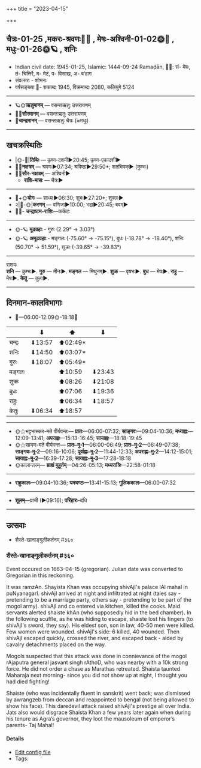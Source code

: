 +++
title = "2023-04-15"

+++
## चैत्रः-01-25  ,मकरः-श्रवणः🌛🌌  ,  मेषः-अश्विनी-01-02🌞🌌  ,  मधुः-01-26🌞🪐  , शनिः
- Indian civil date: 1945-01-25, Islamic: 1444-09-24 Ramaḍān, 🌌🌞: सं- मेषः, तं- चित्तिरै, म- मेटं, प- विसाख, अ- ब’हाग
- संवत्सरः - शोभनः
- वर्षसङ्ख्या 🌛- शकाब्दः 1945, विक्रमाब्दः 2080, कलियुगे 5124
___________________
- 🪐🌞**ऋतुमानम्** — वसन्तऋतुः उत्तरायणम्
- 🌌🌞**सौरमानम्** — वसन्तऋतुः उत्तरायणम्
- 🌛**चान्द्रमानम्** — वसन्तऋतुः चैत्रः (≈मधुः)
___________________


## खचक्रस्थितिः
- |🌞-🌛|**तिथिः** — कृष्ण-दशमी►20:45; कृष्ण-एकादशी►  
- 🌌🌛**नक्षत्रम्** — श्रवणः►07:34; श्रविष्ठा►29:50*; शतभिषक्► (कुम्भः)  
- 🌌🌞**सौर-नक्षत्रम्** — अश्विनी►  
  - **राशि-मासः** — चैत्रः► 
___________________
- 🌛+🌞**योगः** — साध्यः►06:30; शुभः►27:20*; शुक्लः►  
- २|🌛-🌞|**करणम्** — वणिजा►10:00; भद्रा►20:45; बवम्►  
- 🌌🌛- **चन्द्राष्टम-राशिः**—कर्कटः  
___________________
- 🌞-🪐 **मूढग्रहाः** - गुरुः (2.29° → 3.03°)
- 🌞-🪐 **अमूढग्रहाः** - मङ्गलः (-75.60° → -75.15°), बुधः (-18.78° → -18.40°), शनिः (50.70° → 51.59°), शुक्रः (-39.65° → -39.83°)
___________________
राशयः  
**शनि** — कुम्भः►. **गुरु** — मीनः►. **मङ्गल** — मिथुनम्►. **शुक्र** — वृषभः►. **बुध** — मेषः►. **राहु** — मेषः►. **केतु** — तुला►. 
___________________


## दिनमान-कालविभागाः
- 🌅—06:00-12:09🌞-18:18🌇  

|      |⬇     |⬆     |⬇     |
|------|-----|-----|------|
|चन्द्रः|⬇13:57 |⬆02:49*|     |
|शनिः   |⬇14:50 |⬆03:07*|     |
|गुरुः  |⬇18:07 |⬆05:49*|     |
|मङ्गलः |     |⬆10:59 |⬇23:43 |
|शुक्रः |     |⬆08:26 |⬇21:08 |
|बुधः   |     |⬆07:06 |⬇19:36 |
|राहुः  |     |⬆06:34 |⬇18:57 |
|केतुः  |⬇06:34 |⬆18:57 |     |
___________________
- 🌞⚝भट्टभास्कर-मते वीर्यवन्तः— **प्रातः**—06:00-07:32; **साङ्गवः**—09:04-10:36; **मध्याह्नः**—12:09-13:41; **अपराह्णः**—15:13-16:45; **सायाह्नः**—18:18-19:45  
- 🌞⚝सायण-मते वीर्यवन्तः— **प्रातः-मु॰1**—06:00-06:49; **प्रातः-मु॰2**—06:49-07:38; **साङ्गवः-मु॰2**—09:16-10:06; **पूर्वाह्णः-मु॰2**—11:44-12:33; **अपराह्णः-मु॰2**—14:12-15:01; **सायाह्नः-मु॰2**—16:39-17:28; **सायाह्नः-मु॰3**—17:28-18:18  
- 🌞कालान्तरम्— **ब्राह्मं मुहूर्तम्**—04:26-05:13; **मध्यरात्रिः**—22:58-01:18  
___________________
- **राहुकालः**—09:04-10:36; **यमघण्टः**—13:41-15:13; **गुलिककालः**—06:00-07:32  
___________________
- **शूलम्**—प्राची (►09:16); **परिहारः**–दधि  
___________________

## उत्सवाः
- शैस्ते-खानाङ्गुलीकर्तनम् #३६०
### शैस्ते-खानाङ्गुलीकर्तनम् #३६०

Event occured on 1663-04-15 (gregorian). Julian date was converted to Gregorian in this reckoning. 

It was ramzAn. Shayista Khan was occupying shivAjI's palace lAl mahal in puNyanagarI. shivAjI arrived at night and infiltrated at night (tales say - pretending to be a marriage party, others say - pretending to be part of the mogol army). shivAjI and co entered via kitchen, killed the cooks. Maid servants alerted shaiste khAn (who supposedly hid in the bed chamber). In the following scuffle, as he was hiding to escape, shaiste lost his fingers (to shivAjI's sword, they say). His eldest son, son in law, 40-50 men were killed. Few women were wounded. shivAjI's side: 6 killed, 40 wounded. Then shivAjI escaped quickly, crossed the river, and escaped back - aided by cavalry detachments placed on the way.

Mogols suspected that this attack was done in connievance of the mogol rAjaputra general jasvant singh rAthoD, who was nearby with a 10k strong force. He did not order a chase as Marathas retreated. Shaista taunted Maharaja next morning- since you did not show up at night, I thought you had died fighting! 

Shaiste (who was incidentally fluent in sanskrit) went back; was dismissed by awrangzeb from deccan and reappointed to bengal (not being allowed to show his face). This daredevil attack raised shivAjI's prestige all over India. Jats also would disgrace Shaista Khan a few years later again when during his tenure as Agra’s governor, they loot the mausoleum of emperor’s parents- Taj Mahal!

#### Details
- [Edit config file](https://github.com/jyotisham/adyatithi/blob/master/mahApuruSha/xatra-later/julian/day/04/05/shaiste-khAn-angulI-kartanam.toml)
- Tags: 


